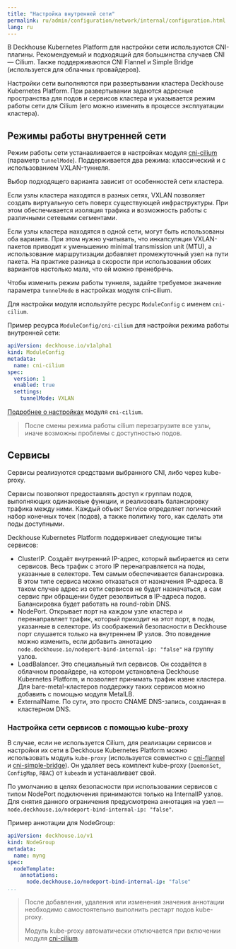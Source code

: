 ```yaml
---
title: "Настройка внутренней сети"
permalink: ru/admin/configuration/network/internal/configuration.html
lang: ru
---
```


В Deckhouse Kubernetes Platform для настройки сети используются CNI-плагины.
Рекомендуемый и подходящий для большинства случаев CNI — Cilium.
Также поддерживаются CNI Flannel и Simple Bridge (используется для облачных провайдеров).

Настройки сети выполняются при развертывании кластера Deckhouse Kubernetes Platform.
При развертывании задаются адресные пространства для подов и сервисов кластера и указывается режим работы сети для Cilium (его можно изменить в процессе эксплуатации кластера).

## Режимы работы внутренней сети

Режим работы сети устанавливается в настройках модуля [cni-cilium](../../reference/mc/cni-cilium/) (параметр `tunnelMode`).
Поддерживается два режима: классический и с использованием VXLAN-туннеля.

Выбор подходящего варианта зависит от особенностей сети кластера.

Если узлы кластера находятся в разных сетях, VXLAN позволяет создать виртуальную сеть поверх существующей инфраструктуры. При этом обеспечивается изоляция трафика и возможность работы с различными сетевыми сегментами.

Если узлы кластера находятся в одной сети, могут быть использованы оба варианта.
При этом нужно учитывать, что инкапсуляция VXLAN-пакетов приводит к уменьшению minimal transmission unit (MTU), а использование маршрутизации добавляет промежуточный узел на пути пакета.
На практике разница в скорости при использовании обоих вариантов настолько мала, что ей можно пренебречь.

Чтобы изменить режим работы туннеля, задайте требуемое значение параметра `tunnelMode` в настройках модуля cni-cilium.

Для настройки модуля используйте ресурс `ModuleConfig` с именем `cni-cilium`.

Пример ресурса `ModuleConfig/cni-cilium` для настройки режима работы внутренней сети:

```yaml
apiVersion: deckhouse.io/v1alpha1
kind: ModuleConfig
metadata:
  name: cni-cilium
spec:
  version: 1
  enabled: true
  settings:
    tunnelMode: VXLAN
```

[Подробнее о настройках](../../reference/mc/cni-cilium/) модуля `cni-cilium`.

> После смены режима работы cilium перезагрузите все узлы, иначе возможны проблемы с доступностью подов.

## Сервисы

Сервисы реализуются средствами выбранного CNI, либо через kube-proxy.

Сервисы позволяют предоставлять доступ к группам подов, выполняющих одинаковые функции, и реализовать балансировку трафика между ними.
Каждый объект Service определяет логический набор конечных точек (подов), а также политику того, как сделать эти поды доступными.

Deckhouse Kubernetes Platform поддерживает следующие типы сервисов:

* ClusterIP. Создаёт внутренний IP-адрес, который выбирается из сети сервисов. Весь трафик с этого IP перенаправляется на поды, указанные в селекторе. Тем самым обеспечивается балансировка.
В этом типе сервиса можно отказаться от назначения IP-адреса. В таком случае адрес из сети сервисов не будет назначаться, а сам сервис при обращении будет резолвиться в IP-адреса подов. Балансировка будет работать на round-robin DNS.
* NodePort. Открывает порт на каждом узле кластера и перенаправляет трафик, который приходит на этот порт, в поды, указанные в селекторе.
Из соображений безопасности в Deckhouse порт слушается только на внутреннем IP узлов. Это поведение можно изменить, если добавить аннотацию `node.deckhouse.io/nodeport-bind-internal-ip: "false"` на группу узлов.
* LoadBalancer. Это специальный тип сервисов. Он создаётся в облачном провайдере, на котором установлена Deckhouse Kubernetes Platform, и позволяет принимать трафик извне кластера. Для bare-metal-кластеров поддержку таких сервисов можно добавить с помощью модуля MetalLB.
* ExternalName. По сути, это просто CNAME DNS-запись, созданная в кластерном DNS.

### Настройка сети сервисов с помощью kube-proxy

<!-- Перенесено с минимальными изменениями из https://deckhouse.ru/products/kubernetes-platform/documentation/latest/modules/kube-proxy/ -->

В случае, если не используется Cilium, для реализации сервисов и настройки их сети в Deckhouse Kubernetes Platform можно использовать модуль `kube-proxy` (используется совместно с [cni-flannel](../../reference/mc/cni-flannel/) и [cni-simple-bridge](../../reference/mc/cni-simple-bridge/)).
Он удаляет весь комплект kube-proxy (`DaemonSet`, `ConfigMap`, `RBAC`) от `kubeadm` и устанавливает свой.

По умолчанию в целях безопасности при использовании сервисов с типом NodePort подключения принимаются только на InternalIP узлов. Для снятия данного ограничения предусмотрена аннотация на узел — `node.deckhouse.io/nodeport-bind-internal-ip: "false"`.

Пример аннотации для NodeGroup:

```yaml
apiVersion: deckhouse.io/v1
kind: NodeGroup
metadata:
  name: myng
spec:
  nodeTemplate:
    annotations:
      node.deckhouse.io/nodeport-bind-internal-ip: "false"
...
```

> После добавления, удаления или изменения значения аннотации необходимо самостоятельно выполнить рестарт подов kube-proxy.
>
> Модуль kube-proxy автоматически отключается при включении модуля [cni-cilium](../../reference/mc/cni-cilium/).
